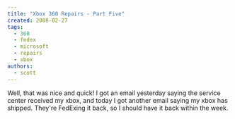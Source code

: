 ```yaml
---
title: "Xbox 360 Repairs - Part Five"
created: 2008-02-27
tags: 
  - 360
  - fedex
  - microsoft
  - repairs
  - xbox
authors: 
  - scott
---
```


Well, that was nice and quick! I got an email yesterday saying the service center received my xbox, and today I got another email saying my xbox has shipped. They're FedExing it back, so I should have it back within the week.

